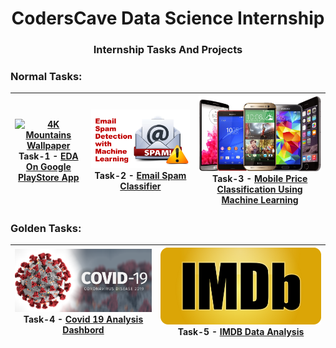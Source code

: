 <h1 align="center">CodersCave Data Science Internship</h1>
<h3 align="center">Internship Tasks And Projects</h3>
<h3 align="left">Normal Tasks:</h3>

| <a href="https://github.com/TejasPosupo/CodersCave_Data_Science_Internship/blob/CodersCave_Data_Science_Internship/EDA%20on%20Google%20Play%20Store%20App%20Dataset/EDA%20On%20GoogleStore%20App%20Analysis.ipynb"><img src="https://user-images.githubusercontent.com/44115595/72658488-4df4c600-3977-11ea-8fc7-263d2884c4e7.png" alt="4K Mountains Wallpaper"></a> <br> Task-1 - [EDA On Google PlayStore App](https://github.com/TejasPosupo/CodersCave_Data_Science_Internship/blob/CodersCave_Data_Science_Internship/EDA%20on%20Google%20Play%20Store%20App%20Dataset/EDA%20On%20GoogleStore%20App%20Analysis.ipynb) | <a href="https://github.com/TejasPosupo/CodersCave_Data_Science_Internship/tree/CodersCave_Data_Science_Internship/Email%20Spam%20Classifier"><img src="https://github.com/TejasPosupo/images/blob/main/Untitled-46.png" alt="4K Mountains Wallpaper"></a> <br> Task-2 - [Email Spam Classifier](https://github.com/TejasPosupo/CodersCave_Data_Science_Internship/tree/CodersCave_Data_Science_Internship/Email%20Spam%20Classifier) | <a href="https://github.com/TejasPosupo/CodersCave_Data_Science_Internship/tree/CodersCave_Data_Science_Internship/Mobile%20Price%20Classification%20Using%20Machine%20learning"><img src="https://github.com/TejasPosupo/images/blob/main/PngItem_1097322.png" alt="4K Mountains Wallpaper"></a> <br> Task-3 - [Mobile Price Classification Using Machine Learning](https://github.com/TejasPosupo/CodersCave_Data_Science_Internship/tree/CodersCave_Data_Science_Internship/Mobile%20Price%20Classification%20Using%20Machine%20learning) |
| --- | --- | --- |



<h3 align="left">Golden Tasks:</h3>

| <a href="https://github.com/TejasPosupo/CodersCave_Data_Science_Internship/tree/CodersCave_Data_Science_Internship/Covid%2019%20Analysis"><img src="https://github.com/TejasPosupo/images/blob/main/covid-19-image.png" alt="4K Mountains Wallpaper"></a> <br> Task-4 - [Covid 19 Analysis Dashbord](https://github.com/TejasPosupo/CodersCave_Data_Science_Internship/tree/CodersCave_Data_Science_Internship/Covid%2019%20Analysis) | <a href="https://github.com/TejasPosupo/CodersCave_Data_Science_Internship/tree/CodersCave_Data_Science_Internship/IMDB%20Data%20Analysis"><img src="https://github.com/TejasPosupo/images/blob/main/1-NDQR0S6ZkD4Hb1h1QIUdFQ.png" alt="4K Mountains Wallpaper"></a> <br> Task-5 - [IMDB Data Analysis](https://github.com/TejasPosupo/CodersCave_Data_Science_Internship/tree/CodersCave_Data_Science_Internship/IMDB%20Data%20Analysis) |
| --- | --- |

